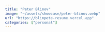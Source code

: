 ```yaml
---
title: "Peter Blinov"
image: "~/assets/showcase/peter-blinov.webp"
url: "https://blinpete-resume.vercel.app"
categories: ["personal"]
---
```


